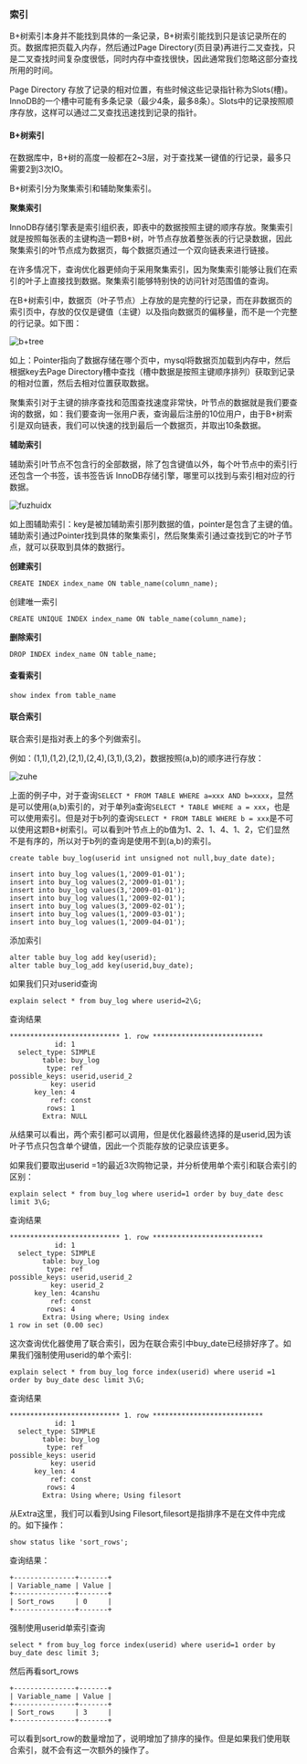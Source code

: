 ### 索引

B+树索引本身并不能找到具体的一条记录，B+树索引能找到只是该记录所在的页。数据库把页载入内存，然后通过Page Directory(页目录)再进行二叉查找，只是二叉查找时间复杂度很低，同时内存中查找很快，因此通常我们忽略这部分查找所用的时间。

Page Directory 存放了记录的相对位置，有些时候这些记录指针称为Slots(槽)。InnoDB的一个槽中可能有多条记录（最少4条，最多8条）。Slots中的记录按照顺序存放，这样可以通过二叉查找迅速找到记录的指针。

#### B+树索引

在数据库中，B+树的高度一般都在2~3层，对于查找某一键值的行记录，最多只需要2到3次IO。

B+树索引分为聚集索引和辅助聚集索引。

**聚集索引**

InnoDB存储引擎表是索引组织表，即表中的数据按照主键的顺序存放。聚集索引就是按照每张表的主键构造一颗B+树，叶节点存放着整张表的行记录数据，因此聚集索引的叶节点成为数据页，每个数据页通过一个双向链表来进行链接。

在许多情况下，查询优化器更倾向于采用聚集索引，因为聚集索引能够让我们在索引的叶子上直接找到数据。聚集索引能够特别快的访问针对范围值的查询。

在B+树索引中，数据页（叶子节点）上存放的是完整的行记录，而在非数据页的索引页中，存放的仅仅是键值（主键）以及指向数据页的偏移量，而不是一个完整的行记录。如下图：

![b+tree](../images/b+tree.png)

如上：Pointer指向了数据存储在哪个页中，mysql将数据页加载到内存中，然后根据key去Page Directory槽中查找（槽中数据是按照主键顺序排列）获取到记录的相对位置，然后去相对位置获取数据。

聚集索引对于主键的排序查找和范围查找速度非常快，叶节点的数据就是我们要查询的数据，如：我们要查询一张用户表，查询最后注册的10位用户，由于B+树索引是双向链表，我们可以快速的找到最后一个数据页，并取出10条数据。

**辅助索引**

辅助索引叶节点不包含行的全部数据，除了包含键值以外，每个叶节点中的索引行还包含一个书签，该书签告诉 InnoDB存储引擎，哪里可以找到与索引相对应的行数据。

![fuzhuidx](../images/fuzhuindx.png)

如上图辅助索引：key是被加辅助索引那列数据的值，pointer是包含了主键的值。辅助索引通过Pointer找到具体的聚集索引，然后聚集索引通过查找到它的叶子节点，就可以获取到具体的数据行。

**创建索引**

```
CREATE INDEX index_name ON table_name(column_name);
```

创建唯一索引

```
CREATE UNIQUE INDEX index_name ON table_name(column_name);
```

**删除索引**

```
DROP INDEX index_name ON table_name;
```

#### 查看索引

````
show index from table_name
````



#### 联合索引

联合索引是指对表上的多个列做索引。

例如：(1,1),(1,2),(2,1),(2,4),(3,1),(3,2)，数据按照(a,b)的顺序进行存放：

![zuhe](../images/zuheindex.png)

上面的例子中，对于查询```SELECT * FROM TABLE WHERE a=xxx AND b=xxxx```，显然是可以使用(a,b)索引的，对于单列a查询```SELECT * TABLE WHERE a = xxx```，也是可以使用索引。但是对于b列的查询```SELECT * FROM TABLE WHERE b = xxx```是不可以使用这颗B+树索引。可以看到叶节点上的b值为1、2、1、4、1、2，它们显然不是有序的，所以对于b列的查询是使用不到(a,b)的索引。

```
create table buy_log(userid int unsigned not null,buy_date date);
```

```
insert into buy_log values(1,'2009-01-01');
insert into buy_log values(2,'2009-01-01');
insert into buy_log values(3,'2009-01-01');
insert into buy_log values(1,'2009-02-01');
insert into buy_log values(3,'2009-02-01');
insert into buy_log values(1,'2009-03-01');
insert into buy_log values(1,'2009-04-01');
```

添加索引

```
alter table buy_log add key(userid);
alter table buy_log_add key(userid,buy_date);
```

如果我们只对userid查询

```
explain select * from buy_log where userid=2\G;
```

查询结果

```
*************************** 1. row ***************************
           id: 1
  select_type: SIMPLE
        table: buy_log
         type: ref
possible_keys: userid,userid_2
          key: userid
      key_len: 4
          ref: const
         rows: 1
        Extra: NULL

```

从结果可以看出，两个索引都可以调用，但是优化器最终选择的是userid,因为该叶子节点只包含单个键值，因此一个页能存放的记录应该更多。

 如果我们要取出userid =1的最近3次购物记录，并分析使用单个索引和联合索引的区别：

```
explain select * from buy_log where userid=1 order by buy_date desc limit 3\G;
```

查询结果

```
*************************** 1. row ***************************
           id: 1
  select_type: SIMPLE
        table: buy_log
         type: ref
possible_keys: userid,userid_2
          key: userid_2
      key_len: 4canshu
          ref: const
         rows: 4
        Extra: Using where; Using index
1 row in set (0.00 sec)
```

这次查询优化器使用了联合索引，因为在联合索引中buy_date已经排好序了。如果我们强制使用userid的单个索引:

```
explain select * from buy_log force index(userid) where userid =1 order by buy_date desc limit 3\G;
```

查询结果

```
*************************** 1. row ***************************
           id: 1
  select_type: SIMPLE
        table: buy_log
         type: ref
possible_keys: userid
          key: userid
      key_len: 4
          ref: const
         rows: 4
        Extra: Using where; Using filesort
```

从Extra这里，我们可以看到Using Filesort,filesort是指排序不是在文件中完成的。如下操作：

```
show status like 'sort_rows';
```

查询结果：

```
+---------------+-------+
| Variable_name | Value |
+---------------+-------+
| Sort_rows     | 0     |
+---------------+-------+
```

强制使用userid单索引查询

```
select * from buy_log force index(userid) where userid=1 order by buy_date desc limit 3;
```

然后再看sort_rows

```
+---------------+-------+
| Variable_name | Value |
+---------------+-------+
| Sort_rows     | 3     |
+---------------+-------+
```

可以看到sort_row的数量增加了，说明增加了排序的操作。但是如果我们使用联合索引，就不会有这一次额外的操作了。





 